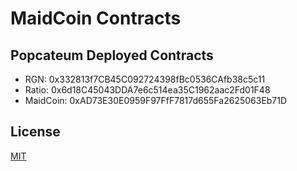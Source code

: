 # MaidCoin Contracts

## Popcateum Deployed Contracts
- RGN: 0x332813f7CB45C092724398fBc0536CAfb38c5c11
- Ratio: 0x6d18C45043DDA7e6c514ea35C1962aac2Fd01F48
- MaidCoin: 0xAD73E30E0959F97FfF7817d655Fa2625063Eb71D

## License
[MIT](LICENSE)
